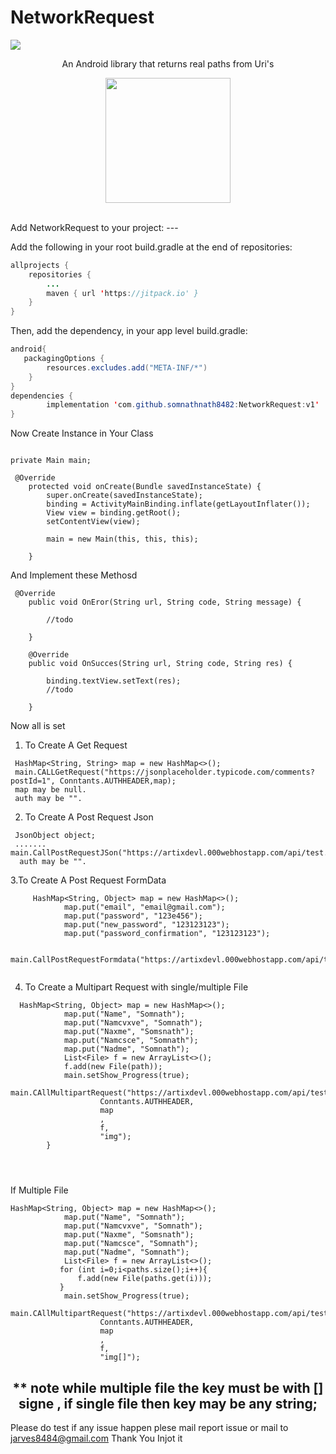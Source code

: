 # NetworkRequest 
[![](https://jitpack.io/v/somnathnath8482/NetworkRequest.svg)](https://jitpack.io/#somnathnath8482/NetworkRequest)

<p align="center">An Android library that returns real paths from Uri's</p>

<p align="center"><img width= "200" src="https://www.globalsign.com/application/files/3916/0397/8810/iStock-833750208.png"></p>

</br>
Add NetworkRequest to your project:
---

Add the following in your root build.gradle at the end of repositories:

```java
allprojects {
    repositories {
        ...
        maven { url 'https://jitpack.io' }
    }
}
```
    
Then, add the dependency, in your app level build.gradle:

```java
android{
   packagingOptions {
        resources.excludes.add("META-INF/*")
    }
}
dependencies {
        implementation 'com.github.somnathnath8482:NetworkRequest:v1'
}
```

Now Create Instance in Your Class 

```

private Main main;

 @Override
    protected void onCreate(Bundle savedInstanceState) {
        super.onCreate(savedInstanceState);
        binding = ActivityMainBinding.inflate(getLayoutInflater());
        View view = binding.getRoot();
        setContentView(view);
       
        main = new Main(this, this, this);

    }
```
And Implement these Methosd 
```
 @Override
    public void OnEror(String url, String code, String message) {

        //todo

    }

    @Override
    public void OnSucces(String url, String code, String res) {
      
        binding.textView.setText(res);
        //todo

    }
```
Now all is set 

1. To Create A Get Request 
```
 HashMap<String, String> map = new HashMap<>();
 main.CALLGetRequest("https://jsonplaceholder.typicode.com/comments?postId=1", Conntants.AUTHHEADER,map);
 map may be null.
 auth may be "".
```
    
2. To Create A Post  Request Json
```
 JsonObject object;
 .......
main.CallPostRequestJSon("https://artixdevl.000webhostapp.com/api/test.php",object);
  auth may be "".
```

3.To Create A Post Request FormData

```
     HashMap<String, Object> map = new HashMap<>();
            map.put("email", "email@gmail.com");
            map.put("password", "123e456");
            map.put("new_password", "123123123");
            map.put("password_confirmation", "123123123");

           main.CallPostRequestFormdata("https://artixdevl.000webhostapp.com/api/test.php",Conntants.AUTHHEADER,map);
           
```

4. To Create a Multipart Request with single/multiple File 
```
  HashMap<String, Object> map = new HashMap<>();
            map.put("Name", "Somnath");
            map.put("Namcvxve", "Somnath");
            map.put("Naxme", "Somsnath");
            map.put("Namcsce", "Somnath");
            map.put("Nadme", "Somnath");
            List<File> f = new ArrayList<>();
            f.add(new File(path));
            main.setShow_Progress(true);
            main.CAllMultipartRequest("https://artixdevl.000webhostapp.com/api/test.php",
                    Conntants.AUTHHEADER,
                    map
                    ,
                    f,
                    "img");
        }
        
        
        

```
If Multiple File
```
HashMap<String, Object> map = new HashMap<>();
            map.put("Name", "Somnath");
            map.put("Namcvxve", "Somnath");
            map.put("Naxme", "Somsnath");
            map.put("Namcsce", "Somnath");
            map.put("Nadme", "Somnath");
            List<File> f = new ArrayList<>();
           for (int i=0;i<paths.size();i++){
               f.add(new File(paths.get(i)));
           }
            main.setShow_Progress(true);
            main.CAllMultipartRequest("https://artixdevl.000webhostapp.com/api/test.php",
                    Conntants.AUTHHEADER,
                    map
                    ,
                    f,
                    "img[]");

```
<h2 align="center"><b>** note while multiple file the key must be with [] signe , if single file then key may be any string;</b></h2>


Please do test if any issue happen plese mail report issue or mail to jarves8484@gmail.com
Thank You Injot it 



